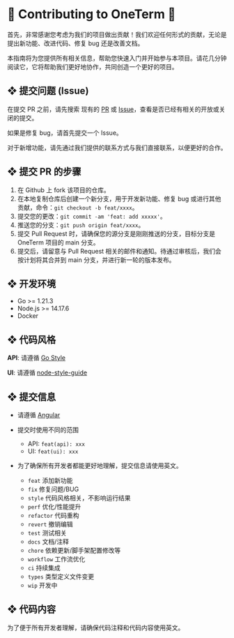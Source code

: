 # 🎉 Contributing to OneTerm 🥳

首先，非常感谢您考虑为我们的项目做出贡献！我们欢迎任何形式的贡献，无论是提出新功能、改进代码、修复 bug 还是改善文档。

本指南将为您提供所有相关信息，帮助您快速入门并开始参与本项目。请花几分钟阅读它，它将帮助我们更好地协作，共同创造一个更好的项目。

## ❖ 提交问题 (Issue)

在提交 PR 之前，请先搜索 现有的 [PR](https://github.com/veops/oneterm/pulls) 或 [Issue](https://github.com/veops/oneterm/issues)，查看是否已经有相关的开放或关闭的提交。

如果是修复 bug，请首先提交一个 Issue。

对于新增功能，请先通过我们提供的联系方式与我们直接联系，以便更好的合作。

## ❖ 提交 PR 的步骤

1. 在 Github 上 fork 该项目的仓库。
2. 在本地复制仓库后创建一个新分支，用于开发新功能、修复 bug 或进行其他贡献，命令：`git checkout -b feat/xxxx`。
3. 提交您的更改：`git commit -am 'feat: add xxxxx'`。
4. 推送您的分支：`git push origin feat/xxxx`。
5. 提交 Pull Request 时，请确保您的源分支是刚刚推送的分支，目标分支是 OneTerm 项目的 main 分支。
6. 提交后，请留意与 Pull Request 相关的邮件和通知。待通过审核后，我们会按计划将其合并到 main 分支，并进行新一轮的版本发布。

## ❖ 开发环境
- Go >= 1.21.3
- Node.js >= 14.17.6
- Docker

## ❖ 代码风格

**API**: 请遵循 [Go Style](https://google.github.io/styleguide/go/)

**UI**: 请遵循 [node-style-guide](https://github.com/felixge/node-style-guide)

## ❖ 提交信息

+ 请遵循 [Angular](https://github.com/conventional-changelog/conventional-changelog/tree/master/packages/conventional-changelog-angular)

+ 提交时使用不同的范围
  - API: `feat(api): xxx`
  - UI: `feat(ui): xxx`

+ 为了确保所有开发者都能更好地理解，提交信息请使用英文。

  - `feat` 添加新功能
  - `fix` 修复问题/BUG
  - `style` 代码风格相关，不影响运行结果
  - `perf` 优化/性能提升
  - `refactor` 代码重构
  - `revert` 撤销编辑
  - `test` 测试相关
  - `docs` 文档/注释
  - `chore` 依赖更新/脚手架配置修改等
  - `workflow` 工作流优化
  - `ci` 持续集成
  - `types` 类型定义文件变更
  - `wip` 开发中

## ❖ 代码内容

为了便于所有开发者理解，请确保代码注释和代码内容使用英文。